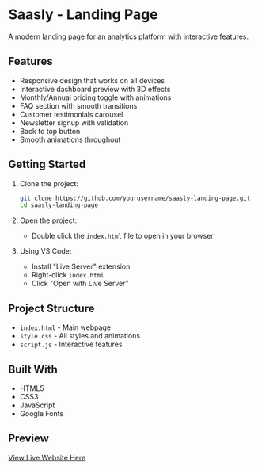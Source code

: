 # Saasly - Landing Page

A modern landing page for an analytics platform with interactive features.

## Features

- Responsive design that works on all devices
- Interactive dashboard preview with 3D effects
- Monthly/Annual pricing toggle with animations
- FAQ section with smooth transitions
- Customer testimonials carousel
- Newsletter signup with validation
- Back to top button
- Smooth animations throughout

## Getting Started

1. Clone the project:
   ```bash
   git clone https://github.com/yourusername/saasly-landing-page.git
   cd saasly-landing-page
   ```

2. Open the project:
   - Double click the `index.html` file to open in your browser
   
3. Using VS Code:
   - Install "Live Server" extension
   - Right-click `index.html`
   - Click "Open with Live Server"

## Project Structure

- `index.html` - Main webpage
- `style.css` - All styles and animations
- `script.js` - Interactive features

## Built With

- HTML5
- CSS3
- JavaScript
- Google Fonts

## Preview
[View Live Website Here](https://sayleeshelar.github.io/Web-Development-Assignment-/)

  



